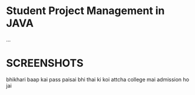 # Student Project Management in JAVA 
...

# SCREENSHOTS
bhikhari baap kai pass paisai bhi thai ki koi attcha college mai admission ho jai
